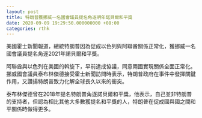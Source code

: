 ```yaml
---
layout: post
title: 特朗普獲挪威一名國會議員提名角逐明年諾貝爾和平獎
date: 2020-09-09 19:29:50.000000000 +08:00
categories: rthk
---
```


美國霍士新聞報道，總統特朗普因為促成以色列與阿聯酋關係正常化，獲挪威一名國會議員提名角逐2021年諾貝爾和平獎。

阿聯酋與以色列在美國的斡旋下，早前達成協議，同意兩國實現關係全面正常化。挪威國會議員泰布林傑德接受霍士新聞訪問時表示，特朗普政府在事件中發揮關鍵作用，又讚揚特朗普致力化解全球長久以來的衝突。

泰布林傑德曾在2018年提名特朗普角逐諾貝爾和平獎，他表示，自己並非特朗普的支持者，但認為相比其他大多數獲提名和平獎的人，特朗普在促成國與國之間和平關係時做得更多。
